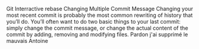 Git Interractive rebase
Changing Multiple Commit Message
Changing your most recent commit is probably the most common rewriting of history that you’ll do. You’ll often want to do two basic things to your last commit: simply change the commit message, or change the actual content of the commit by adding, removing and modifying files. 
Pardon j'ai supprimé le mauvais
Antoine
